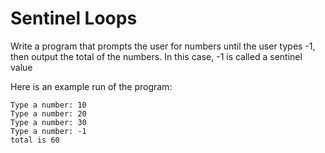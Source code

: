 # Sentinel Loops

Write a program that prompts the user for numbers until the user types -1, then output the total of the numbers. In this case, -1 is called a sentinel value

Here is an example run of the program:

```
Type a number: 10
Type a number: 20
Type a number: 30
Type a number: -1
total is 60
```
